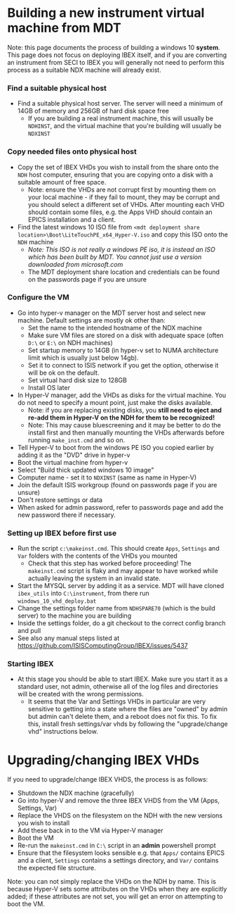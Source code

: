 # Building a new instrument virtual machine from MDT

Note: this page documents the process of building a windows 10 **system**. This page does not focus on deploying IBEX itself, and if you are converting an instrument from SECI to IBEX you will generally not need to perform this process as a suitable NDX machine will already exist.

### Find a suitable physical host

- Find a suitable physical host server. The server will need a minimum of 14GB of memory and 256GB of hard disk space free
  * If you are building a real instrument machine, this will usually be `NDHINST`, and the virtual machine that you're building will usually be `NDXINST`

### Copy needed files onto physical host

- Copy the set of IBEX VHDs you wish to install from the share onto the `NDH` host computer, ensuring that you are copying onto a disk with a suitable amount of free space.
  * Note: ensure the VHDs are not corrupt first by mounting them on your local machine - if they fail to mount, they may be corrupt and you should select a different set of VHDs. After mounting each VHD should contain some files, e.g. the Apps VHD should contain an EPICS installation and a client.
- Find the latest windows 10 ISO file from `<mdt deployment share location>\Boot\LiteTouchPE_x64_Hyper-V.iso` and copy this ISO onto the `NDH` machine
  * *Note: This ISO is not really a windows PE iso, it is instead an ISO which has been built by MDT. You cannot just use a version downloaded from microsoft.com*
  * The MDT deployment share location and credentials can be found on the passwords page if you are unsure

### Configure the VM

- Go into hyper-v manager on the MDT server host and select new machine. Default settings are mostly ok other than:
  * Set the name to the intended hostname of the NDX machine
  * Make sure VM files are stored on a disk with adequate space (often `D:\` or `E:\` on NDH machines)
  * Set startup memory to 14GB (in hyper-v set to NUMA architecture limit which is usually just below 14gb).
  * Set it to connect to ISIS network if you get the option, otherwise it will be ok on the default.
  * Set virtual hard disk size to 128GB
  * Install OS later
- In Hyper-V manager, add the VHDs as disks for the virtual machine. You do not need to specify a mount point, just make the disks available.
  * Note: if you are replacing existing disks, you **still need to eject and re-add them in Hyper-V on the NDH for them to be recognized!**
  * Note: This may cause bluescreening and it may be better to do the install first and then manually mounting the VHDs afterwards before running `make_inst.cmd` and so on. 
- Tell Hyper-V to boot from the windows PE ISO you copied earlier by adding it as the "DVD" drive in hyper-v
- Boot the virtual machine from hyper-v
- Select "Build thick updated windows 10 image"
- Computer name - set it to `NDXINST` (same as name in Hyper-V)
- Join the default ISIS workgroup (found on passwords page if you are unsure)
- Don't restore settings or data
- When asked for admin password, refer to passwords page and add the new password there if necessary.

### Setting up IBEX before first use

- Run the script `c:\makeinst.cmd`. This should create `Apps`, `Settings` and `Var` folders with the contents of the VHDs you mounted
  * Check that this step has worked before proceeding! The `makeinst.cmd` script is flaky and may appear to have worked while actually leaving the system in an invalid state.
- Start the MYSQL server by adding it as a service. MDT will have cloned `ibex_utils` into `C:\instrument`, from there run `windows_10_vhd_deploy.bat`
- Change the settings folder name from `NDHSPARE70` (which is the build server) to the machine you are building
- Inside the settings folder, do a git checkout to the correct config branch and pull
- See also any manual steps listed at https://github.com/ISISComputingGroup/IBEX/issues/5437

### Starting IBEX

- At this stage you should be able to start IBEX. Make sure you start it as a standard user, not admin, otherwise all of the log files and directories will be created with the wrong permissions.
  * It seems that the Var and Settings VHDs in particular are very sensitive to getting into a state where the files are "owned" by admin but admin can't delete them, and a reboot does not fix this. To fix this, install fresh settings/var vhds by following the "upgrade/change vhd" instructions below.

# Upgrading/changing IBEX VHDs

If you need to upgrade/change IBEX VHDS, the process is as follows:
- Shutdown the NDX machine (gracefully)
- Go into hyper-V and remove the three IBEX VHDS from the VM (Apps, Settings, Var)
- Replace the VHDS on the filesystem on the NDH with the new versions you wish to install
- Add these back in to the VM via Hyper-V manager
- Boot the VM
- Re-run the `makeinst.cmd` in `C:\` script in an **admin** powershell prompt
- Ensure that the filesystem looks sensible e.g. that `Apps/` contains EPICS and a client, `Settings` contains a settings directory, and `Var/` contains the expected file structure.

Note: you can not simply replace the VHDs on the NDH by name. This is because Hyper-V sets some attributes on the VHDs when they are explicitly added; if these attributes are not set, you will get an error on attempting to boot the VM.